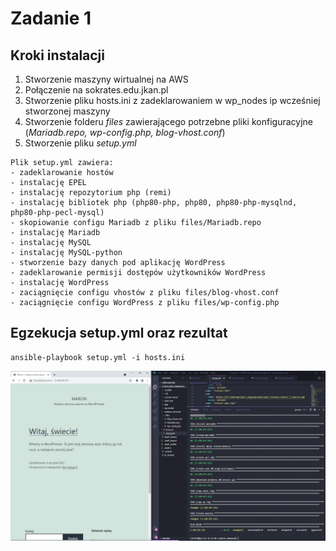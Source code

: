 # Zadanie 1
## Kroki instalacji

1. Stworzenie maszyny wirtualnej na AWS
2. Połączenie na sokrates.edu.jkan.pl
3. Stworzenie pliku hosts.ini z zadeklarowaniem w wp_nodes ip wcześniej stworzonej maszyny
4. Stworzenie folderu *files* zawierającego potrzebne pliki konfiguracyjne (*Mariadb.repo, wp-config.php, blog-vhost.conf*)
5. Stworzenie pliku *setup.yml* 
```
Plik setup.yml zawiera:
- zadeklarowanie hostów
- instalację EPEL
- instalację repozytorium php (remi)
- instalację bibliotek php (php80-php, php80, php80-php-mysqlnd, php80-php-pecl-mysql)
- skopiowanie configu Mariadb z pliku files/Mariadb.repo
- instalację Mariadb
- instalację MySQL
- instalację MySQL-python
- stworzenie bazy danych pod aplikację WordPress
- zadeklarowanie permisji dostępów użytkowników WordPress
- instalację WordPress
- zaciągnięcie configu vhostów z pliku files/blog-vhost.conf
- zaciągnięcie configu WordPress z pliku files/wp-config.php
```

## Egzekucja setup.yml oraz rezultat
```
ansible-playbook setup.yml -i hosts.ini
```
![](zad1ss.png)
